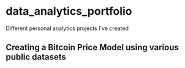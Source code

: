# data_analytics_portfolio
Different personal analytics projects I've created

## Creating a Bitcoin Price Model using various public datasets
